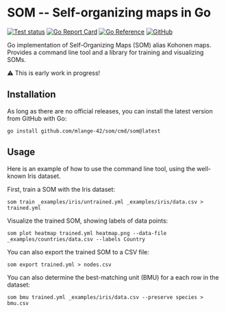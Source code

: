# SOM -- Self-organizing maps in Go

[![Test status](https://img.shields.io/github/actions/workflow/status/mlange-42/som/tests.yml?branch=main&label=Tests&logo=github)](https://github.com/mlange-42/som/actions/workflows/tests.yml)
[![Go Report Card](https://goreportcard.com/badge/github.com/mlange-42/som)](https://goreportcard.com/report/github.com/mlange-42/som)
[![Go Reference](https://img.shields.io/badge/reference-%23007D9C?logo=go&logoColor=white&labelColor=gray)](https://pkg.go.dev/github.com/mlange-42/som)
[![GitHub](https://img.shields.io/badge/github-repo-blue?logo=github)](https://github.com/mlange-42/som)

Go implementation of Self-Organizing Maps (SOM) alias Kohonen maps.
Provides a command line tool and a library for training and visualizing SOMs.

:warning: This is early work in progress!

## Installation

As long as there are no official releases, you can install the latest version from GitHub with Go:

```shell
go install github.com/mlange-42/som/cmd/som@latest
```

## Usage

Here is an example of how to use the command line tool, using the well-known Iris dataset.

First, train a SOM with the Iris dataset:

```shell
som train _examples/iris/untrained.yml _examples/iris/data.csv > trained.yml
```

Visualize the trained SOM, showing labels of data points:

```shell
som plot heatmap trained.yml heatmap.png --data-file _examples/countries/data.csv --labels Country
```

You can also export the trained SOM to a CSV file:

```shell
som export trained.yml > nodes.csv
```

You can also determine the best-matching unit (BMU) for a each row in the dataset:

```shell
som bmu trained.yml _examples/iris/data.csv --preserve species > bmu.csv
```
